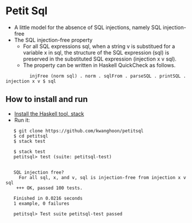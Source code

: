 # Petit Sql
- A little model for the absence of SQL injections, namely SQL injection-free
- The SQL injection-free property
  - For all SQL expressions sql, when a string v is substitued for a variable x in sql, the structure of the SQL expression (sql) is preserved in the substituted SQL expression (injection x v sql). 
  - The property can be written in Haskell QuickCheck as follows. 
    
```
         injFree (norm sql) . norm . sqlFrom . parseSQL . printSQL . injection x v $ sql
```

## How to install and run
- [Install the Haskell tool, stack ](https://docs.haskellstack.org/en/stable/install_and_upgrade/)
- Run it:
```
   $ git clone https://github.com/kwanghoon/petitsql
   $ cd petitsql
   $ stack test

   $ stack test
   petitsql> test (suite: petitsql-test)


   SQL injection free?
     For all sql, x, and v, sql is injection-free from injection x v sql
    +++ OK, passed 100 tests.

   Finished in 0.0216 seconds
   1 example, 0 failures

   petitsql> Test suite petitsql-test passed
```
